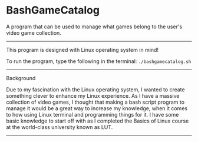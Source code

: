 # BashGameCatalog
A program that can be used to manage what games belong to the user's video game collection.

---

This program is designed with Linux operating system in mind!

To run the program, type the following in the terminal: ```./bashgamecatalog.sh```

---
Background

Due to my fascination with the Linux operating system, I wanted to create something clever to enhance my
Linux experience. As I have a massive collection of video games,
I thought that making a bash script program to manage it would be a great way to increase my knowledge,
when it comes to how using Linux terminal and programming things for it. I have some basic knowledge to 
start off with as I completed the Basics of Linux course at the world-class university known as LUT.

---
